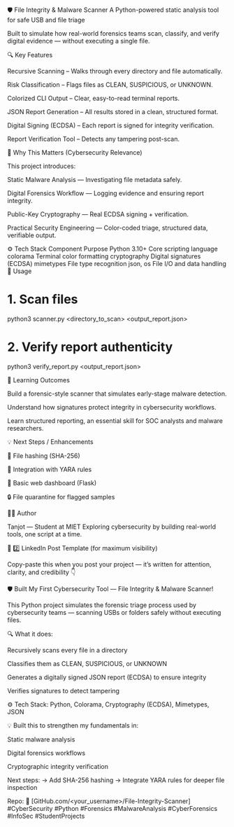 🛡️ File Integrity & Malware Scanner
A Python-powered static analysis tool for safe USB and file triage

Built to simulate how real-world forensics teams scan, classify, and verify digital evidence — without executing a single file.

🔍 Key Features

Recursive Scanning – Walks through every directory and file automatically.

Risk Classification – Flags files as CLEAN, SUSPICIOUS, or UNKNOWN.

Colorized CLI Output – Clear, easy-to-read terminal reports.

JSON Report Generation – All results stored in a clean, structured format.

Digital Signing (ECDSA) – Each report is signed for integrity verification.

Report Verification Tool – Detects any tampering post-scan.

🧠 Why This Matters (Cybersecurity Relevance)

This project introduces:

Static Malware Analysis — Investigating file metadata safely.

Digital Forensics Workflow — Logging evidence and ensuring report integrity.

Public-Key Cryptography — Real ECDSA signing + verification.

Practical Security Engineering — Color-coded triage, structured data, verifiable output.

⚙️ Tech Stack
Component	Purpose
Python 3.10+	Core scripting language
colorama	Terminal color formatting
cryptography	Digital signatures (ECDSA)
mimetypes	File type recognition
json, os	File I/O and data handling
🧾 Usage
# 1. Scan files
python3 scanner.py <directory_to_scan> <output_report.json>

# 2. Verify report authenticity
python3 verify_report.py <output_report.json>

🧩 Learning Outcomes

Build a forensic-style scanner that simulates early-stage malware detection.

Understand how signatures protect integrity in cybersecurity workflows.

Learn structured reporting, an essential skill for SOC analysts and malware researchers.

💡 Next Steps / Enhancements

🧬 File hashing (SHA-256)

🧰 Integration with YARA rules

🧩 Basic web dashboard (Flask)

🔒 File quarantine for flagged samples

👨‍💻 Author

Tanjot — Student at MIET
Exploring cybersecurity by building real-world tools, one script at a time.

🚀 2️⃣ LinkedIn Post Template (for maximum visibility)

Copy-paste this when you post your project — it’s written for attention, clarity, and credibility 👇

🛡️ Built My First Cybersecurity Tool — File Integrity & Malware Scanner!

This Python project simulates the forensic triage process used by cybersecurity teams — scanning USBs or folders safely without executing files.

🔍 What it does:

Recursively scans every file in a directory

Classifies them as CLEAN, SUSPICIOUS, or UNKNOWN

Generates a digitally signed JSON report (ECDSA) to ensure integrity

Verifies signatures to detect tampering

⚙️ Tech Stack: Python, Colorama, Cryptography (ECDSA), Mimetypes, JSON

💡 Built this to strengthen my fundamentals in:

Static malware analysis

Digital forensics workflows

Cryptographic integrity verification

Next steps:
→ Add SHA-256 hashing
→ Integrate YARA rules for deeper file inspection

Repo: 🔗 [GitHub.com/<your_username>/File-Integrity-Scanner]
#CyberSecurity #Python #Forensics #MalwareAnalysis #CyberForensics #InfoSec #StudentProjects